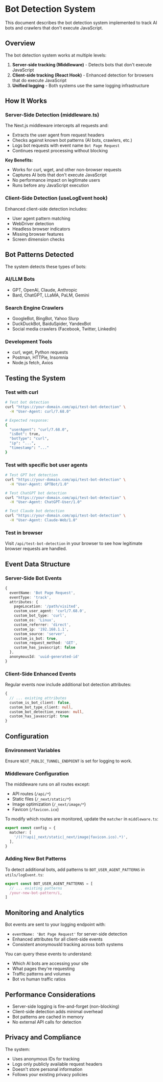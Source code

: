 # Bot Detection System

This document describes the bot detection system implemented to track AI bots and crawlers that don't execute JavaScript.

## Overview

The bot detection system works at multiple levels:

1. **Server-side tracking (Middleware)** - Detects bots that don't execute JavaScript
2. **Client-side tracking (React Hook)** - Enhanced detection for browsers that do execute JavaScript
3. **Unified logging** - Both systems use the same logging infrastructure

## How It Works

### Server-Side Detection (middleware.ts)

The Next.js middleware intercepts all requests and:

- Extracts the user agent from request headers
- Checks against known bot patterns (AI bots, crawlers, etc.)
- Logs bot requests with event name `Bot Page Request`
- Continues request processing without blocking

**Key Benefits:**
- Works for curl, wget, and other non-browser requests
- Captures AI bots that don't execute JavaScript
- No performance impact on legitimate users
- Runs before any JavaScript execution

### Client-Side Detection (useLogEvent hook)

Enhanced client-side detection includes:

- User agent pattern matching
- WebDriver detection
- Headless browser indicators
- Missing browser features
- Screen dimension checks

## Bot Patterns Detected

The system detects these types of bots:

### AI/LLM Bots
- GPT, OpenAI, Claude, Anthropic
- Bard, ChatGPT, LLaMA, PaLM, Gemini

### Search Engine Crawlers
- GoogleBot, BingBot, Yahoo Slurp
- DuckDuckBot, BaiduSpider, YandexBot
- Social media crawlers (Facebook, Twitter, LinkedIn)

### Development Tools
- curl, wget, Python requests
- Postman, HTTPie, Insomnia
- Node.js fetch, Axios

## Testing the System

### Test with curl

```bash
# Test bot detection
curl "https://your-domain.com/api/test-bot-detection" \
  -H "User-Agent: curl/7.68.0"

# Expected response:
{
  "userAgent": "curl/7.68.0",
  "isBot": true,
  "botType": "curl",
  "ip": "...",
  "timestamp": "..."
}
```

### Test with specific bot user agents

```bash
# Test GPT bot detection
curl "https://your-domain.com/api/test-bot-detection" \
  -H "User-Agent: GPTBot/1.0"

# Test ChatGPT bot detection  
curl "https://your-domain.com/api/test-bot-detection" \
  -H "User-Agent: ChatGPT-User/1.0"

# Test Claude bot detection
curl "https://your-domain.com/api/test-bot-detection" \
  -H "User-Agent: Claude-Web/1.0"
```

### Test in browser

Visit `/api/test-bot-detection` in your browser to see how legitimate browser requests are handled.

## Event Data Structure

### Server-Side Bot Events

```typescript
{
  eventName: 'Bot Page Request',
  eventType: 'track',
  attributes: {
    pageLocation: '/path/visited',
    custom_user_agent: 'curl/7.68.0',
    custom_bot_type: 'curl',
    custom_os: 'Linux',
    custom_referrer: 'direct',
    custom_ip: '192.168.1.1',
    custom_source: 'server',
    custom_is_bot: true,
    custom_request_method: 'GET',
    custom_has_javascript: false
  },
  anonymousId: 'uuid-generated-id'
}
```

### Client-Side Enhanced Events

Regular events now include additional bot detection attributes:

```typescript
{
  // ... existing attributes
  custom_is_bot_client: false,
  custom_bot_type_client: null,
  custom_bot_detection_reason: null,
  custom_has_javascript: true
}
```

## Configuration

### Environment Variables

Ensure `NEXT_PUBLIC_TUNNEL_ENDPOINT` is set for logging to work.

### Middleware Configuration

The middleware runs on all routes except:
- API routes (`/api/*`)
- Static files (`/_next/static/*`)
- Image optimization (`/_next/image/*`)
- Favicon (`/favicon.ico`)

To modify which routes are monitored, update the `matcher` in `middleware.ts`:

```typescript
export const config = {
  matcher: [
    '/((?!api|_next/static|_next/image|favicon.ico).*)',
  ],
}
```

### Adding New Bot Patterns

To detect additional bots, add patterns to `BOT_USER_AGENT_PATTERNS` in `utils/logEvent.ts`:

```typescript
export const BOT_USER_AGENT_PATTERNS = [
  // ... existing patterns
  /your-new-bot-pattern/i,
]
```

## Monitoring and Analytics

Bot events are sent to your logging endpoint with:

- `eventName: 'Bot Page Request'` for server-side detection
- Enhanced attributes for all client-side events
- Consistent anonymousId tracking across both systems

You can query these events to understand:
- Which AI bots are accessing your site
- What pages they're requesting
- Traffic patterns and volumes
- Bot vs human traffic ratios

## Performance Considerations

- Server-side logging is fire-and-forget (non-blocking)
- Client-side detection adds minimal overhead
- Bot patterns are cached in memory
- No external API calls for detection

## Privacy and Compliance

The system:
- Uses anonymous IDs for tracking
- Logs only publicly available request headers
- Doesn't store personal information
- Follows your existing privacy policies 